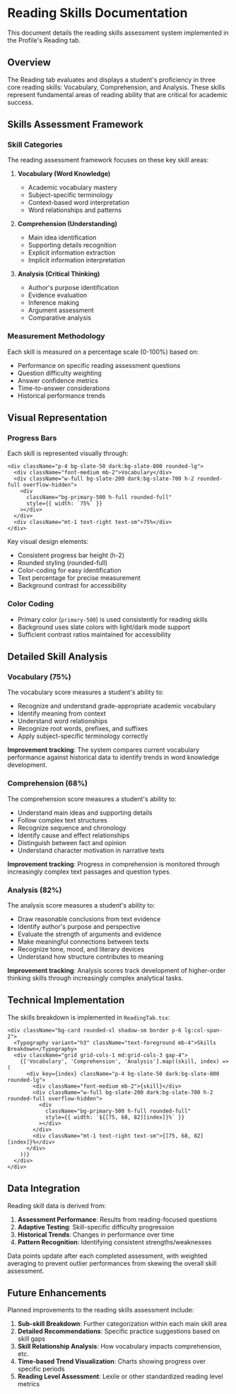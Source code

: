 # Reading Skills Documentation

This document details the reading skills assessment system implemented in the Profile's Reading tab.

## Overview

The Reading tab evaluates and displays a student's proficiency in three core reading skills: Vocabulary, Comprehension, and Analysis. These skills represent fundamental areas of reading ability that are critical for academic success.

## Skills Assessment Framework

### Skill Categories

The reading assessment framework focuses on these key skill areas:

1. **Vocabulary (Word Knowledge)**
   - Academic vocabulary mastery
   - Subject-specific terminology
   - Context-based word interpretation
   - Word relationships and patterns

2. **Comprehension (Understanding)**
   - Main idea identification
   - Supporting details recognition
   - Explicit information extraction
   - Implicit information interpretation

3. **Analysis (Critical Thinking)**
   - Author's purpose identification
   - Evidence evaluation
   - Inference making
   - Argument assessment
   - Comparative analysis

### Measurement Methodology

Each skill is measured on a percentage scale (0-100%) based on:

- Performance on specific reading assessment questions
- Question difficulty weighting
- Answer confidence metrics
- Time-to-answer considerations
- Historical performance trends

## Visual Representation

### Progress Bars

Each skill is represented visually through:

```tsx
<div className="p-4 bg-slate-50 dark:bg-slate-800 rounded-lg">
  <div className="font-medium mb-2">Vocabulary</div>
  <div className="w-full bg-slate-200 dark:bg-slate-700 h-2 rounded-full overflow-hidden">
    <div 
      className="bg-primary-500 h-full rounded-full" 
      style={{ width: `75%` }}
    ></div>
  </div>
  <div className="mt-1 text-right text-sm">75%</div>
</div>
```

Key visual design elements:
- Consistent progress bar height (h-2)
- Rounded styling (rounded-full)
- Color-coding for easy identification
- Text percentage for precise measurement
- Background contrast for accessibility

### Color Coding

- Primary color (`primary-500`) is used consistently for reading skills
- Background uses slate colors with light/dark mode support
- Sufficient contrast ratios maintained for accessibility

## Detailed Skill Analysis

### Vocabulary (75%)

The vocabulary score measures a student's ability to:

- Recognize and understand grade-appropriate academic vocabulary
- Identify meaning from context
- Understand word relationships
- Recognize root words, prefixes, and suffixes
- Apply subject-specific terminology correctly

**Improvement tracking**: The system compares current vocabulary performance against historical data to identify trends in word knowledge development.

### Comprehension (68%)

The comprehension score measures a student's ability to:

- Understand main ideas and supporting details
- Follow complex text structures
- Recognize sequence and chronology
- Identify cause and effect relationships
- Distinguish between fact and opinion
- Understand character motivation in narrative texts

**Improvement tracking**: Progress in comprehension is monitored through increasingly complex text passages and question types.

### Analysis (82%)

The analysis score measures a student's ability to:

- Draw reasonable conclusions from text evidence
- Identify author's purpose and perspective
- Evaluate the strength of arguments and evidence
- Make meaningful connections between texts
- Recognize tone, mood, and literary devices
- Understand how structure contributes to meaning

**Improvement tracking**: Analysis scores track development of higher-order thinking skills through increasingly complex analytical tasks.

## Technical Implementation

The skills breakdown is implemented in `ReadingTab.tsx`:

```tsx
<div className="bg-card rounded-xl shadow-sm border p-6 lg:col-span-2">
  <Typography variant="h3" className="text-foreground mb-4">Skills Breakdown</Typography>
  <div className="grid grid-cols-1 md:grid-cols-3 gap-4">
    {['Vocabulary', 'Comprehension', 'Analysis'].map((skill, index) => (
      <div key={index} className="p-4 bg-slate-50 dark:bg-slate-800 rounded-lg">
        <div className="font-medium mb-2">{skill}</div>
        <div className="w-full bg-slate-200 dark:bg-slate-700 h-2 rounded-full overflow-hidden">
          <div 
            className="bg-primary-500 h-full rounded-full" 
            style={{ width: `${[75, 68, 82][index]}%` }}
          ></div>
        </div>
        <div className="mt-1 text-right text-sm">{[75, 68, 82][index]}%</div>
      </div>
    ))}
  </div>
</div>
```

## Data Integration

Reading skill data is derived from:

1. **Assessment Performance**: Results from reading-focused questions
2. **Adaptive Testing**: Skill-specific difficulty progression
3. **Historical Trends**: Changes in performance over time
4. **Pattern Recognition**: Identifying consistent strengths/weaknesses

Data points update after each completed assessment, with weighted averaging to prevent outlier performances from skewing the overall skill assessment.

## Future Enhancements

Planned improvements to the reading skills assessment include:

1. **Sub-skill Breakdown**: Further categorization within each main skill area
2. **Detailed Recommendations**: Specific practice suggestions based on skill gaps
3. **Skill Relationship Analysis**: How vocabulary impacts comprehension, etc.
4. **Time-based Trend Visualization**: Charts showing progress over specific periods
5. **Reading Level Assessment**: Lexile or other standardized reading level metrics
